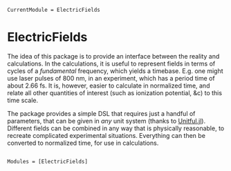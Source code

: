 ```@meta
CurrentModule = ElectricFields
```

# ElectricFields

The idea of this package is to provide an interface between the
reality and calculations. In the calculations, it is useful to
represent fields in terms of cycles of a _fundamental_ frequency,
which yields a timebase. E.g. one might use laser pulses of 800 nm, in
an experiment, which has a period time of about 2.66 fs. It is,
however, easier to calculate in normalized time, and relate all other
quantities of interest (such as ionization potential, &c) to this time
scale.

The package provides a simple DSL that requires just a handful of
parameters, that can be given in _any_ unit system (thanks to
[Unitful.jl](https://github.com/PainterQubits/Unitful.jl)). Different
fields can be combined in any way that is physically reasonable, to
recreate complicated experimental situations. Everything can then be
converted to normalized time, for use in calculations.

```@index
```

```@autodocs
Modules = [ElectricFields]
```
